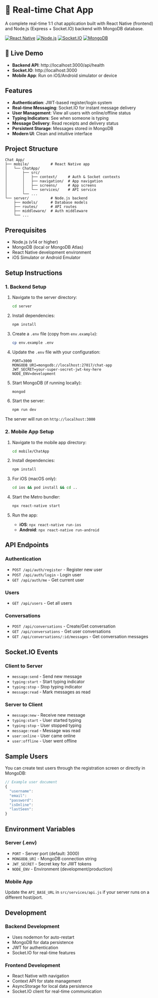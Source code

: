 # 💬 Real-time Chat App

A complete real-time 1:1 chat application built with React Native (frontend) and Node.js (Express + Socket.IO) backend with MongoDB database.

[![React Native](https://img.shields.io/badge/React%20Native-0.72.6-blue.svg)](https://reactnative.dev/)
[![Node.js](https://img.shields.io/badge/Node.js-Express-green.svg)](https://nodejs.org/)
[![Socket.IO](https://img.shields.io/badge/Socket.IO-4.7.2-black.svg)](https://socket.io/)
[![MongoDB](https://img.shields.io/badge/MongoDB-Database-green.svg)](https://mongodb.com/)

## 🚀 Live Demo

- **Backend API**: http://localhost:3000/api/health
- **Socket.IO**: http://localhost:3000
- **Mobile App**: Run on iOS/Android simulator or device

## Features

- **Authentication**: JWT-based register/login system
- **Real-time Messaging**: Socket.IO for instant message delivery
- **User Management**: View all users with online/offline status
- **Typing Indicators**: See when someone is typing
- **Message Delivery**: Read receipts and delivery status
- **Persistent Storage**: Messages stored in MongoDB
- **Modern UI**: Clean and intuitive interface

## Project Structure

```
Chat App/
├── mobile/          # React Native app
│   └── ChatApp/
│       ├── src/
│       │   ├── context/     # Auth & Socket contexts
│       │   ├── navigation/  # App navigation
│       │   ├── screens/     # App screens
│       │   └── services/    # API service
│       └── ...
└── server/          # Node.js backend
    ├── models/      # Database models
    ├── routes/      # API routes
    ├── middleware/  # Auth middleware
    └── ...
```

## Prerequisites

- Node.js (v14 or higher)
- MongoDB (local or MongoDB Atlas)
- React Native development environment
- iOS Simulator or Android Emulator

## Setup Instructions

### 1. Backend Setup

1. Navigate to the server directory:
   ```bash
   cd server
   ```

2. Install dependencies:
   ```bash
   npm install
   ```

3. Create a `.env` file (copy from `env.example`):
   ```bash
   cp env.example .env
   ```

4. Update the `.env` file with your configuration:
   ```env
   PORT=3000
   MONGODB_URI=mongodb://localhost:27017/chat-app
   JWT_SECRET=your-super-secret-jwt-key-here
   NODE_ENV=development
   ```

5. Start MongoDB (if running locally):
   ```bash
   mongod
   ```

6. Start the server:
   ```bash
   npm run dev
   ```

The server will run on `http://localhost:3000`

### 2. Mobile App Setup

1. Navigate to the mobile app directory:
   ```bash
   cd mobile/ChatApp
   ```

2. Install dependencies:
   ```bash
   npm install
   ```

3. For iOS (macOS only):
   ```bash
   cd ios && pod install && cd ..
   ```

4. Start the Metro bundler:
   ```bash
   npx react-native start
   ```

5. Run the app:
   - **iOS**: `npx react-native run-ios`
   - **Android**: `npx react-native run-android`

## API Endpoints

### Authentication
- `POST /api/auth/register` - Register new user
- `POST /api/auth/login` - Login user
- `GET /api/auth/me` - Get current user

### Users
- `GET /api/users` - Get all users

### Conversations
- `POST /api/conversations` - Create/Get conversation
- `GET /api/conversations` - Get user conversations
- `GET /api/conversations/:id/messages` - Get conversation messages

## Socket.IO Events

### Client to Server
- `message:send` - Send new message
- `typing:start` - Start typing indicator
- `typing:stop` - Stop typing indicator
- `message:read` - Mark messages as read

### Server to Client
- `message:new` - Receive new message
- `typing:start` - User started typing
- `typing:stop` - User stopped typing
- `message:read` - Message was read
- `user:online` - User came online
- `user:offline` - User went offline

## Sample Users

You can create test users through the registration screen or directly in MongoDB:

```javascript
// Example user document
{
  "username": 
  "email": 
  "password": 
  "isOnline": 
  "lastSeen": 
}
```

## Environment Variables

### Server (.env)
- `PORT` - Server port (default: 3000)
- `MONGODB_URI` - MongoDB connection string
- `JWT_SECRET` - Secret key for JWT tokens
- `NODE_ENV` - Environment (development/production)

### Mobile App
Update the `API_BASE_URL` in `src/services/api.js` if your server runs on a different host/port.


## Development

### Backend Development
- Uses nodemon for auto-restart
- MongoDB for data persistence
- JWT for authentication
- Socket.IO for real-time features

### Frontend Development
- React Native with navigation
- Context API for state management
- AsyncStorage for local data persistence
- Socket.IO client for real-time communication



